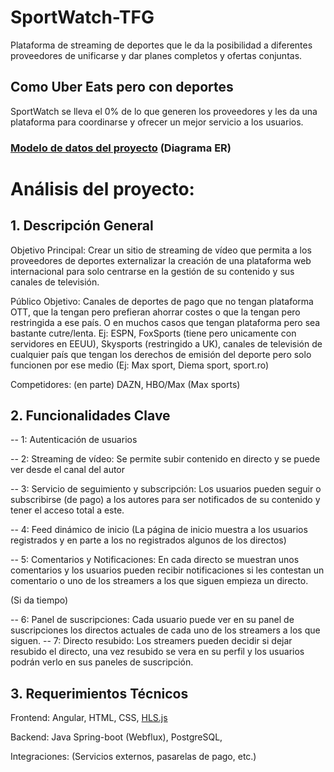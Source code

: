 # SportWatch-TFG
Plataforma de streaming de deportes que le da la posibilidad a diferentes proveedores de unificarse y dar planes completos y ofertas conjuntas.

## Como Uber Eats pero con deportes
SportWatch se lleva el 0% de lo que generen los proveedores y les da una plataforma para coordinarse y ofrecer un mejor servicio a los usuarios.

### [Modelo de datos del proyecto](https://dbdesigner.page.link/XkXt13BZTccx8t896) (Diagrama ER)

# Análisis del proyecto:
## 1. Descripción General
Objetivo Principal: Crear un sitio de streaming de vídeo que permita a los proveedores de deportes externalizar la creación de una plataforma web internacional para solo centrarse en la gestión de su contenido y sus canales de televisión.

Público Objetivo: Canales de deportes de pago que no tengan plataforma OTT, que la tengan pero prefieran ahorrar costes o que la tengan pero restringida a ese país. O en muchos casos que tengan plataforma pero sea bastante cutre/lenta.
Ej: ESPN, FoxSports (tiene pero unicamente con servidores en EEUU), Skysports (restringido a UK), canales de televisión de cualquier país que tengan los derechos de emisión del deporte pero solo funcionen por ese medio (Ej: Max sport, Diema sport, sport.ro)

Competidores: (en parte) DAZN, HBO/Max (Max sports)

## 2. Funcionalidades Clave
-- 1: Autenticación de usuarios

-- 2: Streaming de vídeo: Se permite subir contenido en directo y se puede ver desde el canal del autor

-- 3: Servicio de seguimiento y subscripción: Los usuarios pueden seguir o subscribirse (de pago) a los autores para ser notificados de su contenido y tener el acceso total a este.

-- 4: Feed dinámico de inicio (La página de inicio muestra a los usuarios registrados y en parte a los no registrados algunos de los directos)

-- 5: Comentarios y Notificaciones: En cada directo se muestran unos comentarios y los usuarios pueden recibir notificaciones si les contestan un comentario o uno de los streamers a los que siguen empieza un directo.

(Si da tiempo)

-- 6: Panel de suscripciones: Cada usuario puede ver en su panel de suscripciones los directos actuales de cada uno de los streamers a los que siguen.
-- 7: Directo resubido: Los streamers pueden decidir si dejar resubido el directo, una vez resubido se vera en su perfil y los usuarios podrán verlo en sus paneles de suscripción.

## 3. Requerimientos Técnicos
Frontend: Angular, HTML, CSS, [HLS.js](https://github.com/video-dev/hls.js)

Backend: Java Spring-boot (Webflux), PostgreSQL, 

Integraciones: (Servicios externos, pasarelas de pago, etc.)


